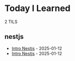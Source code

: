 # Today I Learned

<!-- count starts -->2<!-- count ends --> TILS

<!-- index starts -->
## nestjs

* [Intro Nestjs](https://github.com/wildandhya/til/blob/main/nestjs/intro-nestjs.md) - 2025-01-12
* [Intro Nestjs](https://github.com/wildandhya/til/blob/main/nestjs/intro-nestjs.md) - 2025-01-12
<!-- index ends -->
